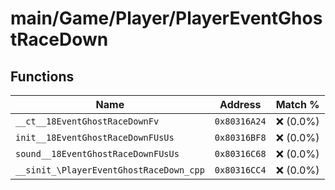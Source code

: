 # main/Game/Player/PlayerEventGhostRaceDown

## Functions

| Name | Address | Match % |
|------|---------|---------|
| `__ct__18EventGhostRaceDownFv` | `0x80316A24` | :x: (0.0%) |
| `init__18EventGhostRaceDownFUsUs` | `0x80316BF8` | :x: (0.0%) |
| `sound__18EventGhostRaceDownFUsUs` | `0x80316C68` | :x: (0.0%) |
| `__sinit_\PlayerEventGhostRaceDown_cpp` | `0x80316CC4` | :x: (0.0%) |